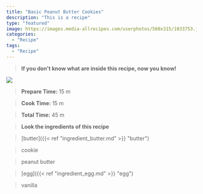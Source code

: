 ```yaml
---
title: "Basic Peanut Butter Cookies"
description: "This is a recipe"
type: "featured"
image: https://images.media-allrecipes.com/userphotos/560x315/1033753.jpg
categories: 
  - "Recipe"
tags: 
  - "Recipe"
---
```



>**If you don't know what are inside this recipe, now you know!**

![](../images/Recipes-Banner.jpg)
> **Prepare Time:** 15 m


> **Cook Time:** 15 m


> **Total Time:** 45 m

> **Look the ingredients of this recipe**

> [butter]({{< ref "ingredient_butter.md" >}} "butter")

> cookie

> peanut butter

> [egg]({{< ref "ingredient_egg.md" >}} "egg")

> vanilla

